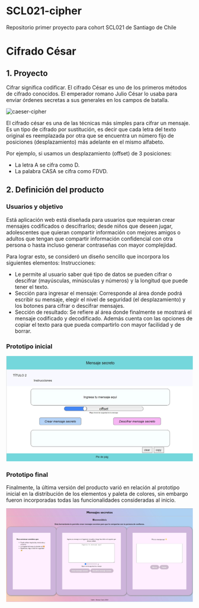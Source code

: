 # SCL021-cipher
Repositorio primer proyecto para cohort SCL021 de Santiago de Chile 
# Cifrado César

## 1. Proyecto

Cifrar significa codificar. El cifrado César es uno de los primeros métodos de cifrado conocidos. El emperador romano Julio César lo usaba para enviar órdenes secretas a sus generales en los campos de batalla.

![caeser-cipher](https://upload.wikimedia.org/wikipedia/commons/thumb/2/2b/Caesar3.svg/2000px-Caesar3.svg.png)

El cifrado césar es una de las técnicas más simples para cifrar un mensaje. Es un tipo de cifrado por sustitución, es decir que cada letra del texto original es reemplazada por otra que se encuentra un número fijo de posiciones (desplazamiento) más adelante en el mismo alfabeto.

Por ejemplo, si usamos un desplazamiento (offset) de 3 posiciones:

- La letra A se cifra como D.
- La palabra CASA se cifra como FDVD.

## 2. Definición del producto

### Usuarios y objetivo

Está aplicación web está diseñada para usuarios que requieran crear mensajes codificados o descifrarlos; desde niños que deseen jugar, adolescentes que quieran compartir información con mejores amigos o adultos que tengan que compartir información confidencial con otra persona o hasta incluso generar contraseñas con mayor complejidad.

 Para lograr esto, se consideró un diseño sencillo que incorpora los siguientes elementos:
Instrucciones: 
- Le permite al usuario saber qué tipo de datos se pueden cifrar o descifrar (mayúsculas, minúsculas y números) y la longitud que puede tener el texto.
- Sección para ingresar el mensaje: Corresponde al área donde podrá escribir su mensaje, elegir el nivel de seguridad (el desplazamiento) y los botones para cifrar o descifrar mensajes.
- Sección de resultado: Se refiere al área donde finalmente se mostrará el mensaje codificado y decodificado. Además cuenta con las opciones de copiar el texto para que pueda compartirlo con mayor facilidad y de borrar.

### Prototipo inicial
![](https://github.com/Vanecmorales/SCL021-cipher/blob/main/src/img/prototipo%20inicial.jpg)

### Prototipo final
Finalmente, la última versión del producto varió en relación al prototipo inicial en la distribución de los elementos y paleta de colores, sin embargo fueron incorporadas todas las funcionalidades consideradas al inicio.

![](https://github.com/Vanecmorales/SCL021-cipher/blob/main/src/img/prototipo%20final.jpg)
